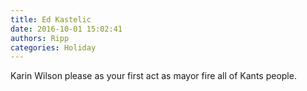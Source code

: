 ```yaml
---
title: Ed Kastelic
date: 2016-10-01 15:02:41
authors: Ripp
categories: Holiday
---
```


 Karin Wilson please as your first act as mayor fire all of Kants people.